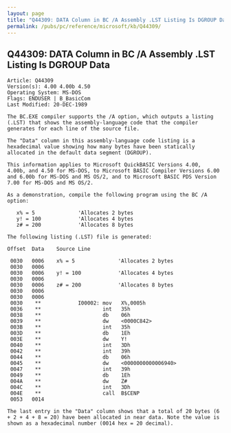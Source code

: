 ```yaml
---
layout: page
title: "Q44309: DATA Column in BC /A Assembly .LST Listing Is DGROUP Data"
permalink: /pubs/pc/reference/microsoft/kb/Q44309/
---
```


## Q44309: DATA Column in BC /A Assembly .LST Listing Is DGROUP Data

	Article: Q44309
	Version(s): 4.00 4.00b 4.50
	Operating System: MS-DOS
	Flags: ENDUSER | B_BasicCom
	Last Modified: 20-DEC-1989
	
	The BC.EXE compiler supports the /A option, which outputs a listing
	(.LST) that shows the assembly-language code that the compiler
	generates for each line of the source file.
	
	The "Data" column in this assembly-language code listing is a
	hexadecimal value showing how many bytes have been statically
	allocated in the default data segment (DGROUP).
	
	This information applies to Microsoft QuickBASIC Versions 4.00,
	4.00b, and 4.50 for MS-DOS, to Microsoft BASIC Compiler Versions 6.00
	and 6.00b for MS-DOS and MS OS/2, and to Microsoft BASIC PDS Version
	7.00 for MS-DOS and MS OS/2.
	
	As a demonstration, compile the following program using the BC /A
	option:
	
	   x% = 5              'Allocates 2 bytes
	   y! = 100            'Allocates 4 bytes
	   z# = 200            'Allocates 8 bytes
	
	The following listing (.LST) file is generated:
	
	Offset  Data    Source Line
	
	 0030   0006    x% = 5              'Allocates 2 bytes
	 0030   0006
	 0030   0006    y! = 100            'Allocates 4 bytes
	 0030   0006
	 0030   0006    z# = 200            'Allocates 8 bytes
	 0030   0006
	 0030   0006
	 0030    **            I00002: mov   X%,0005h
	 0036    **                    int   35h
	 0038    **                    db    06h
	 0039    **                    dw    <0000C842>
	 003B    **                    int   35h
	 003D    **                    db    1Eh
	 003E    **                    dw    Y!
	 0040    **                    int   3Dh
	 0042    **                    int   39h
	 0044    **                    db    06h
	 0045    **                    dw    <0000000000006940>
	 0047    **                    int   39h
	 0049    **                    db    1Eh
	 004A    **                    dw    Z#
	 004C    **                    int   3Dh
	 004E    **                    call  B$CENP
	 0053   0014
	
	The last entry in the "Data" column shows that a total of 20 bytes (6
	+ 2 + 4 + 8 = 20) have been allocated in near data. Note the value is
	shown as a hexadecimal number (0014 hex = 20 decimal).
